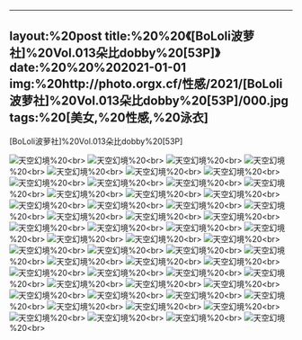 ﻿---
layout:%20post
title:%20%20《[BoLoli波萝社]%20Vol.013朵比dobby%20[53P]》
date:%20%20%202021-01-01
img:%20http://photo.orgx.cf/性感/2021/[BoLoli波萝社]%20Vol.013朵比dobby%20[53P]/000.jpg
tags:%20[美女,%20性感,%20泳衣]
---

[BoLoli波萝社]%20Vol.013朵比dobby%20[53P]



![天空幻境](http://photo.orgx.cf/性感/2021/[BoLoli波萝社]%20Vol.013朵比dobby%20[53P]/001.jpg%20''天空幻境'')%20<br>
![天空幻境](http://photo.orgx.cf/性感/2021/[BoLoli波萝社]%20Vol.013朵比dobby%20[53P]/002.jpg%20''天空幻境'')%20<br>
![天空幻境](http://photo.orgx.cf/性感/2021/[BoLoli波萝社]%20Vol.013朵比dobby%20[53P]/003.jpg%20''天空幻境'')%20<br>
![天空幻境](http://photo.orgx.cf/性感/2021/[BoLoli波萝社]%20Vol.013朵比dobby%20[53P]/004.jpg%20''天空幻境'')%20<br>
![天空幻境](http://photo.orgx.cf/性感/2021/[BoLoli波萝社]%20Vol.013朵比dobby%20[53P]/005.jpg%20''天空幻境'')%20<br>
![天空幻境](http://photo.orgx.cf/性感/2021/[BoLoli波萝社]%20Vol.013朵比dobby%20[53P]/006.jpg%20''天空幻境'')%20<br>
![天空幻境](http://photo.orgx.cf/性感/2021/[BoLoli波萝社]%20Vol.013朵比dobby%20[53P]/007.jpg%20''天空幻境'')%20<br>
![天空幻境](http://photo.orgx.cf/性感/2021/[BoLoli波萝社]%20Vol.013朵比dobby%20[53P]/008.jpg%20''天空幻境'')%20<br>
![天空幻境](http://photo.orgx.cf/性感/2021/[BoLoli波萝社]%20Vol.013朵比dobby%20[53P]/009.jpg%20''天空幻境'')%20<br>
![天空幻境](http://photo.orgx.cf/性感/2021/[BoLoli波萝社]%20Vol.013朵比dobby%20[53P]/010.jpg%20''天空幻境'')%20<br>
![天空幻境](http://photo.orgx.cf/性感/2021/[BoLoli波萝社]%20Vol.013朵比dobby%20[53P]/011.jpg%20''天空幻境'')%20<br>
![天空幻境](http://photo.orgx.cf/性感/2021/[BoLoli波萝社]%20Vol.013朵比dobby%20[53P]/012.jpg%20''天空幻境'')%20<br>
![天空幻境](http://photo.orgx.cf/性感/2021/[BoLoli波萝社]%20Vol.013朵比dobby%20[53P]/013.jpg%20''天空幻境'')%20<br>
![天空幻境](http://photo.orgx.cf/性感/2021/[BoLoli波萝社]%20Vol.013朵比dobby%20[53P]/014.jpg%20''天空幻境'')%20<br>
![天空幻境](http://photo.orgx.cf/性感/2021/[BoLoli波萝社]%20Vol.013朵比dobby%20[53P]/015.jpg%20''天空幻境'')%20<br>
![天空幻境](http://photo.orgx.cf/性感/2021/[BoLoli波萝社]%20Vol.013朵比dobby%20[53P]/016.jpg%20''天空幻境'')%20<br>
![天空幻境](http://photo.orgx.cf/性感/2021/[BoLoli波萝社]%20Vol.013朵比dobby%20[53P]/017.jpg%20''天空幻境'')%20<br>
![天空幻境](http://photo.orgx.cf/性感/2021/[BoLoli波萝社]%20Vol.013朵比dobby%20[53P]/018.jpg%20''天空幻境'')%20<br>
![天空幻境](http://photo.orgx.cf/性感/2021/[BoLoli波萝社]%20Vol.013朵比dobby%20[53P]/019.jpg%20''天空幻境'')%20<br>
![天空幻境](http://photo.orgx.cf/性感/2021/[BoLoli波萝社]%20Vol.013朵比dobby%20[53P]/020.jpg%20''天空幻境'')%20<br>
![天空幻境](http://photo.orgx.cf/性感/2021/[BoLoli波萝社]%20Vol.013朵比dobby%20[53P]/021.jpg%20''天空幻境'')%20<br>
![天空幻境](http://photo.orgx.cf/性感/2021/[BoLoli波萝社]%20Vol.013朵比dobby%20[53P]/022.jpg%20''天空幻境'')%20<br>
![天空幻境](http://photo.orgx.cf/性感/2021/[BoLoli波萝社]%20Vol.013朵比dobby%20[53P]/023.jpg%20''天空幻境'')%20<br>
![天空幻境](http://photo.orgx.cf/性感/2021/[BoLoli波萝社]%20Vol.013朵比dobby%20[53P]/024.jpg%20''天空幻境'')%20<br>
![天空幻境](http://photo.orgx.cf/性感/2021/[BoLoli波萝社]%20Vol.013朵比dobby%20[53P]/025.jpg%20''天空幻境'')%20<br>
![天空幻境](http://photo.orgx.cf/性感/2021/[BoLoli波萝社]%20Vol.013朵比dobby%20[53P]/026.jpg%20''天空幻境'')%20<br>
![天空幻境](http://photo.orgx.cf/性感/2021/[BoLoli波萝社]%20Vol.013朵比dobby%20[53P]/027.jpg%20''天空幻境'')%20<br>
![天空幻境](http://photo.orgx.cf/性感/2021/[BoLoli波萝社]%20Vol.013朵比dobby%20[53P]/028.jpg%20''天空幻境'')%20<br>
![天空幻境](http://photo.orgx.cf/性感/2021/[BoLoli波萝社]%20Vol.013朵比dobby%20[53P]/029.jpg%20''天空幻境'')%20<br>
![天空幻境](http://photo.orgx.cf/性感/2021/[BoLoli波萝社]%20Vol.013朵比dobby%20[53P]/030.jpg%20''天空幻境'')%20<br>
![天空幻境](http://photo.orgx.cf/性感/2021/[BoLoli波萝社]%20Vol.013朵比dobby%20[53P]/031.jpg%20''天空幻境'')%20<br>
![天空幻境](http://photo.orgx.cf/性感/2021/[BoLoli波萝社]%20Vol.013朵比dobby%20[53P]/032.jpg%20''天空幻境'')%20<br>
![天空幻境](http://photo.orgx.cf/性感/2021/[BoLoli波萝社]%20Vol.013朵比dobby%20[53P]/033.jpg%20''天空幻境'')%20<br>
![天空幻境](http://photo.orgx.cf/性感/2021/[BoLoli波萝社]%20Vol.013朵比dobby%20[53P]/034.jpg%20''天空幻境'')%20<br>
![天空幻境](http://photo.orgx.cf/性感/2021/[BoLoli波萝社]%20Vol.013朵比dobby%20[53P]/035.jpg%20''天空幻境'')%20<br>
![天空幻境](http://photo.orgx.cf/性感/2021/[BoLoli波萝社]%20Vol.013朵比dobby%20[53P]/036.jpg%20''天空幻境'')%20<br>
![天空幻境](http://photo.orgx.cf/性感/2021/[BoLoli波萝社]%20Vol.013朵比dobby%20[53P]/037.jpg%20''天空幻境'')%20<br>
![天空幻境](http://photo.orgx.cf/性感/2021/[BoLoli波萝社]%20Vol.013朵比dobby%20[53P]/038.jpg%20''天空幻境'')%20<br>
![天空幻境](http://photo.orgx.cf/性感/2021/[BoLoli波萝社]%20Vol.013朵比dobby%20[53P]/039.jpg%20''天空幻境'')%20<br>
![天空幻境](http://photo.orgx.cf/性感/2021/[BoLoli波萝社]%20Vol.013朵比dobby%20[53P]/040.jpg%20''天空幻境'')%20<br>
![天空幻境](http://photo.orgx.cf/性感/2021/[BoLoli波萝社]%20Vol.013朵比dobby%20[53P]/041.jpg%20''天空幻境'')%20<br>
![天空幻境](http://photo.orgx.cf/性感/2021/[BoLoli波萝社]%20Vol.013朵比dobby%20[53P]/042.jpg%20''天空幻境'')%20<br>
![天空幻境](http://photo.orgx.cf/性感/2021/[BoLoli波萝社]%20Vol.013朵比dobby%20[53P]/043.jpg%20''天空幻境'')%20<br>
![天空幻境](http://photo.orgx.cf/性感/2021/[BoLoli波萝社]%20Vol.013朵比dobby%20[53P]/044.jpg%20''天空幻境'')%20<br>
![天空幻境](http://photo.orgx.cf/性感/2021/[BoLoli波萝社]%20Vol.013朵比dobby%20[53P]/045.jpg%20''天空幻境'')%20<br>
![天空幻境](http://photo.orgx.cf/性感/2021/[BoLoli波萝社]%20Vol.013朵比dobby%20[53P]/046.jpg%20''天空幻境'')%20<br>
![天空幻境](http://photo.orgx.cf/性感/2021/[BoLoli波萝社]%20Vol.013朵比dobby%20[53P]/047.jpg%20''天空幻境'')%20<br>
![天空幻境](http://photo.orgx.cf/性感/2021/[BoLoli波萝社]%20Vol.013朵比dobby%20[53P]/048.jpg%20''天空幻境'')%20<br>
![天空幻境](http://photo.orgx.cf/性感/2021/[BoLoli波萝社]%20Vol.013朵比dobby%20[53P]/049.jpg%20''天空幻境'')%20<br>
![天空幻境](http://photo.orgx.cf/性感/2021/[BoLoli波萝社]%20Vol.013朵比dobby%20[53P]/050.jpg%20''天空幻境'')%20<br>
![天空幻境](http://photo.orgx.cf/性感/2021/[BoLoli波萝社]%20Vol.013朵比dobby%20[53P]/051.jpg%20''天空幻境'')%20<br>
![天空幻境](http://photo.orgx.cf/性感/2021/[BoLoli波萝社]%20Vol.013朵比dobby%20[53P]/052.jpg%20''天空幻境'')%20<br>
![天空幻境](http://photo.orgx.cf/性感/2021/[BoLoli波萝社]%20Vol.013朵比dobby%20[53P]/053.jpg%20''天空幻境'')%20<br>